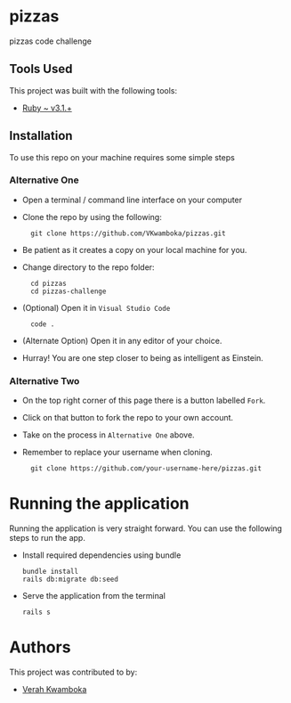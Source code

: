 # pizzas
pizzas code challenge

## Tools Used
This project was built with the following tools:

- [Ruby ~ v3.1.+](https://www.ruby-lang.org/en/)

## Installation

To use this repo on your machine requires some simple steps

### Alternative One

- Open a terminal / command line interface on your computer
- Clone the repo by using the following:

        git clone https://github.com/VKwamboka/pizzas.git

- Be patient as it creates a copy on your local machine for you.
- Change directory to the repo folder:

        cd pizzas
        cd pizzas-challenge

- (Optional) Open it in ``Visual Studio Code``

        code .

- (Alternate Option) Open it in any editor of your choice.
- Hurray! You are one step closer to being as intelligent as Einstein.

### Alternative Two

- On the top right corner of this page there is a button labelled ``Fork``.
- Click on that button to fork the repo to your own account.
- Take on the process in ``Alternative One`` above.
- Remember to replace your username when cloning.

        git clone https://github.com/your-username-here/pizzas.git


# Running the application

Running the application is very straight forward. You can use the following steps to run the app.

- Install required dependencies using bundle

      bundle install
      rails db:migrate db:seed

- Serve the application from the terminal

      rails s

# Authors
This project was contributed to by:
- [Verah Kwamboka](https://github.com/VKwamboka/)
